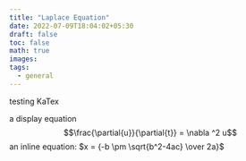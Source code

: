```yaml
---
title: "Laplace Equation"
date: 2022-07-09T18:04:02+05:30
draft: false
toc: false
math: true
images:
tags:
  - general
---
```

testing KaTex

a display equation
$$\frac{\partial{u}}{\partial{t}} = \nabla ^2 u$$
an inline equation:
$x = {-b \pm \sqrt{b^2-4ac} \over 2a}$